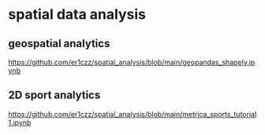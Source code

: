 # spatial data analysis
## geospatial analytics
https://github.com/er1czz/spatial_analysis/blob/main/geopandas_shapely.ipynb


## 2D sport analytics 
https://github.com/er1czz/spatial_analysis/blob/main/metrica_sports_tutorial1.ipynb

